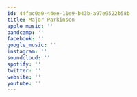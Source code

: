 ```yaml
---
id: 44fac0a0-44ee-11e9-b43b-a97e9522b58b
title: Major Parkinson
apple_music: ''
bandcamp: ''
facebook: ''
google_music: ''
instagram: ''
soundcloud: ''
spotify: ''
twitter: ''
website: ''
youtube: ''
---
```


